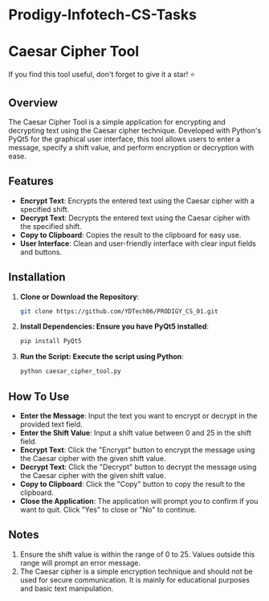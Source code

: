 # Prodigy-Infotech-CS-Tasks
# Caesar Cipher Tool

If you find this tool useful, don't forget to give it a star! ⭐

## Overview

The Caesar Cipher Tool is a simple application for encrypting and decrypting text using the Caesar cipher technique. Developed with Python's PyQt5 for the graphical user interface, this tool allows users to enter a message, specify a shift value, and perform encryption or decryption with ease.

## Features

- **Encrypt Text**: Encrypts the entered text using the Caesar cipher with a specified shift.
- **Decrypt Text**: Decrypts the entered text using the Caesar cipher with the specified shift.
- **Copy to Clipboard**: Copies the result to the clipboard for easy use.
- **User Interface**: Clean and user-friendly interface with clear input fields and buttons.

## Installation

1. **Clone or Download the Repository**:
   ```bash
   git clone https://github.com/YDTech06/PRODIGY_CS_01.git
2. **Install Dependencies: Ensure you have PyQt5 installed**:
   ```bash
   pip install PyQt5
3. **Run the Script: Execute the script using Python**:
   ```bash
   python caesar_cipher_tool.py
   
## How To Use
- **Enter the Message**: Input the text you want to encrypt or decrypt in the provided text field.
- **Enter the Shift Value**: Input a shift value between 0 and 25 in the shift field.
- **Encrypt Text**: Click the "Encrypt" button to encrypt the message using the Caesar cipher with the given shift value.
- **Decrypt Text**: Click the "Decrypt" button to decrypt the message using the Caesar cipher with the given shift value.
- **Copy to Clipboard**: Click the "Copy" button to copy the result to the clipboard.
- **Close the Application**: The application will prompt you to confirm if you want to quit. Click "Yes" to close or "No" to continue.

## Notes
1. Ensure the shift value is within the range of 0 to 25. Values outside this range will prompt an error message.
2. The Caesar cipher is a simple encryption technique and should not be used for secure communication. It is mainly for educational purposes and basic text manipulation.
